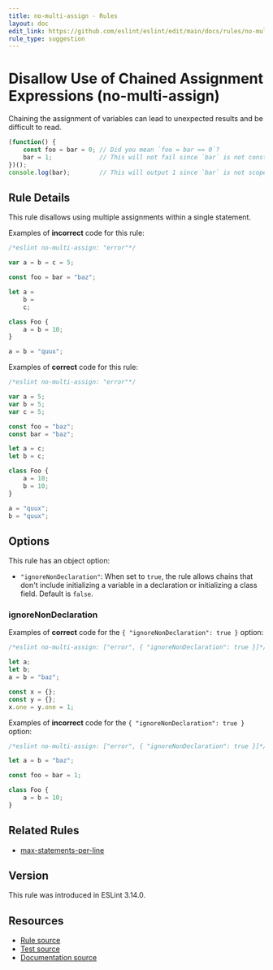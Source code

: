 ```yaml
---
title: no-multi-assign - Rules
layout: doc
edit_link: https://github.com/eslint/eslint/edit/main/docs/rules/no-multi-assign.md
rule_type: suggestion
---
```

<!-- Note: No pull requests accepted for this file. See README.md in the root directory for details. -->

# Disallow Use of Chained Assignment Expressions (no-multi-assign)

Chaining the assignment of variables can lead to unexpected results and be difficult to read.

```js
(function() {
    const foo = bar = 0; // Did you mean `foo = bar == 0`?
    bar = 1;             // This will not fail since `bar` is not constant.
})();
console.log(bar);        // This will output 1 since `bar` is not scoped.
```

## Rule Details

This rule disallows using multiple assignments within a single statement.

Examples of **incorrect** code for this rule:

```js
/*eslint no-multi-assign: "error"*/

var a = b = c = 5;

const foo = bar = "baz";

let a =
    b =
    c;

class Foo {
    a = b = 10;
}

a = b = "quux";
```

Examples of **correct** code for this rule:

```js
/*eslint no-multi-assign: "error"*/

var a = 5;
var b = 5;
var c = 5;

const foo = "baz";
const bar = "baz";

let a = c;
let b = c;

class Foo {
    a = 10;
    b = 10;
}

a = "quux";
b = "quux";
```

## Options

This rule has an object option:

* `"ignoreNonDeclaration"`: When set to `true`, the rule allows chains that don't include initializing a variable in a declaration or initializing a class field. Default is `false`.

### ignoreNonDeclaration

Examples of **correct** code for the `{ "ignoreNonDeclaration": true }` option:

```js
/*eslint no-multi-assign: ["error", { "ignoreNonDeclaration": true }]*/

let a;
let b;
a = b = "baz";

const x = {};
const y = {};
x.one = y.one = 1;
```

Examples of **incorrect** code for the `{ "ignoreNonDeclaration": true }` option:

```js
/*eslint no-multi-assign: ["error", { "ignoreNonDeclaration": true }]*/

let a = b = "baz";

const foo = bar = 1;

class Foo {
    a = b = 10;
}
```

## Related Rules

* [max-statements-per-line](max-statements-per-line)

## Version

This rule was introduced in ESLint 3.14.0.

## Resources

* [Rule source](https://github.com/eslint/eslint/tree/HEAD/lib/rules/no-multi-assign.js)
* [Test source](https://github.com/eslint/eslint/tree/HEAD/tests/lib/rules/no-multi-assign.js)
* [Documentation source](https://github.com/eslint/eslint/tree/HEAD/docs/rules/no-multi-assign.md)
